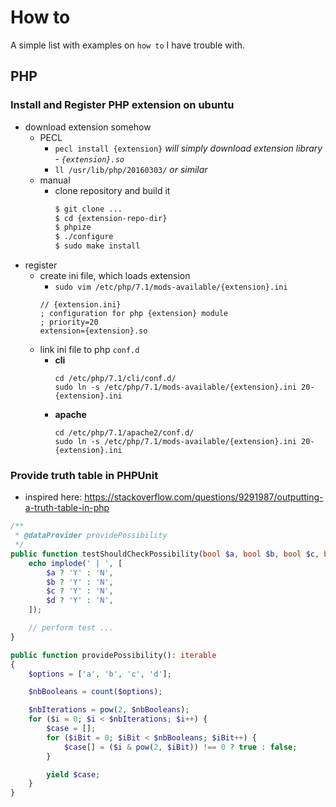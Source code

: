 How to
======

A simple list with examples on `how to` I have trouble with.

## PHP

### Install and Register PHP extension on ubuntu
- download extension somehow
    - PECL
        - `pecl install {extension}` _will simply download extension library - `{extension}.so`_
        - `ll /usr/lib/php/20160303/` _or similar_
    - manual
        - clone repository and build it
            ```bash
            $ git clone ...
            $ cd {extension-repo-dir}
            $ phpize
            $ ./configure
            $ sudo make install
            ```
- register
    - create ini file, which loads extension
        - `sudo vim /etc/php/7.1/mods-available/{extension}.ini`
        ```
        // {extension.ini}
        ; configuration for php {extension} module
        ; priority=20
        extension={extension}.so
        ```
    - link ini file to php `conf.d`
        - **cli**
            ```
            cd /etc/php/7.1/cli/conf.d/
            sudo ln -s /etc/php/7.1/mods-available/{extension}.ini 20-{extension}.ini
            ```
        - **apache**
            ```
            cd /etc/php/7.1/apache2/conf.d/
            sudo ln -s /etc/php/7.1/mods-available/{extension}.ini 20-{extension}.ini
            ```

### Provide truth table in PHPUnit
- inspired here: https://stackoverflow.com/questions/9291987/outputting-a-truth-table-in-php

```php
/**
 * @dataProvider providePossibility
 */
public function testShouldCheckPossibility(bool $a, bool $b, bool $c, bool $d): void {
    echo implode(' | ', [
        $a ? 'Y' : 'N',
        $b ? 'Y' : 'N',
        $c ? 'Y' : 'N',
        $d ? 'Y' : 'N',
    ]);

    // perform test ...
}

public function providePossibility(): iterable
{
    $options = ['a', 'b', 'c', 'd'];

    $nbBooleans = count($options);

    $nbIterations = pow(2, $nbBooleans);
    for ($i = 0; $i < $nbIterations; $i++) {
        $case = [];
        for ($iBit = 0; $iBit < $nbBooleans; $iBit++) {
            $case[] = ($i & pow(2, $iBit)) !== 0 ? true : false;
        }

        yield $case;
    }
}
```
